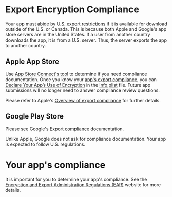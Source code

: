 # Export Encryption Compliance

Your app must abide by [U.S. export restrictions](https://www.bis.doc.gov/index.php/policy-guidance/encryption) if it is available for download outside of the U.S. or Canada. This is because both Apple and Google's app store servers are in the United States. If a user from another country downloads the app, it is from a U.S. server. Thus, the server exports the app to another country.


## Apple App Store

Use [App Store Connect's tool](https://developer.apple.com/help/app-store-connect/manage-app-information/detemine-and-upload-export-compliance-documentation) to determine if you need compliance documentation. Once you know your [app's export compliance](https://developer.apple.com/help/app-store-connect/reference/export-compliance-documentation-for-encryption), you can [Declare Your App’s Use of Encryption](https://developer.apple.com/documentation/security/complying_with_encryption_export_regulations) in the [Info.plist](https://developer.apple.com/documentation/bundleresources/information_property_list) file. Future app submissions will no longer need to answer compliance review questions.

Please refer to Apple's [Overview of export compliance](https://developer.apple.com/help/app-store-connect/manage-app-information/overview-of-export-compliance) for further details.

## Google Play Store

Please see Google's [Export compliance](https://support.google.com/googleplay/android-developer/answer/113770?hl=en) documentation.

Unlike Apple, Google does not ask for compliance documentation.  Your app is expected to follow U.S. regulations.

# Your app's compliance
It is important for you to determine your app's compliance. See the [Encryption and Export Administration Regulations (EAR)](https://www.bis.doc.gov/index.php/policy-guidance/encryption) website for more details.
